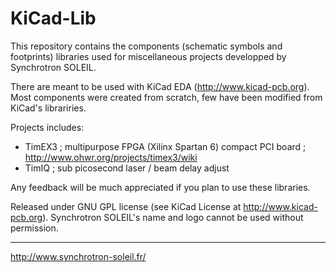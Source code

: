 KiCad-Lib
=========

This repository contains the components (schematic symbols and footprints) libraries used for miscellaneous projects developped by Synchrotron SOLEIL.

There are meant to be used with KiCad EDA (http://www.kicad-pcb.org).
Most components were created from scratch, few have been modified from KiCad's librariries.

Projects includes:

* TimEX3 ; multipurpose FPGA (Xilinx Spartan 6) compact PCI board ; http://www.ohwr.org/projects/timex3/wiki
* TimIQ  ; sub picosecond laser / beam delay adjust

Any feedback will be much appreciated if you plan to use these libraries.

Released under GNU GPL license (see KiCad License at http://www.kicad-pcb.org).
Synchrotron SOLEIL's name and logo cannot be used without permission.

----------

http://www.synchrotron-soleil.fr/

